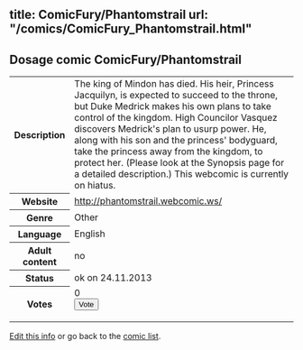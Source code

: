 title: ComicFury/Phantomstrail
url: "/comics/ComicFury_Phantomstrail.html"
---
Dosage comic ComicFury/Phantomstrail
-----------------------------------------

<p id="msg"></p>
<script type="text/javascript">
if (window.location.search === '?edit_info_mail=sent_ok') {
  var elem = document.getElementById("msg");
  elem.innerHTML = 'Edited information sucessfully sent for review, which is usually done daily. Thanks!';
  elem.className = 'ok';
}
</script>
<table class="comicinfo">
<tr>
<th>Description</th><td>The king of Mindon has died. His heir, Princess Jacquilyn, is expected to succeed to the throne, but Duke Medrick makes his own plans to take control of the kingdom. High Councilor Vasquez discovers Medrick's plan to usurp power. He, along with his son and the princess' bodyguard, take the princess away from the kingdom, to protect her. (Please look at the Synopsis page for a detailed description.) This webcomic is currently on hiatus.</td>
</tr>
<tr>
<th>Website</th><td><a href="http://phantomstrail.webcomic.ws/">http://phantomstrail.webcomic.ws/</a></td>
</tr>
<tr>
<th>Genre</th><td>Other</td>
</tr>
<tr>
<th>Language</th><td>English</td>
</tr>
<tr>
<th>Adult content</th><td>no</td>
</tr>
<tr>
<th>Status</th><td>ok on 24.11.2013</td>
</tr>
<tr>
<th>Votes</th><td>0
<form action="http://gaecounter.appspot.com/count/" method="POST">
<input name="name" type="hidden" value="ComicFury_Phantomstrail"/>
<input name="uid" type="hidden" id="voteuid" value=""/>
<input type="submit" value="Vote"/>
</form>
</td>
</tr>
</table>
<script type="text/javascript">
var ua = navigator.userAgent;
document.getElementById("voteuid").value = ua.replace(/[^a-zA-Z0-9\._:]/g , "_");;
</script>

[Edit this info](ComicFury_Phantomstrail_edit.html) or go back to the [comic list](../comic-index.html).
